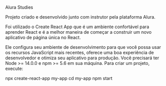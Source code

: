 Alura Studies

Projeto criado e desenvolvido junto com instrutor pela plataforma Alura.

Foi utilizado o Create React App que é um ambiente confortável para aprender React e é a melhor maneira de começar a construir um novo aplicativo de página única no React.

Ele configura seu ambiente de desenvolvimento para que você possa usar os recursos JavaScript mais recentes, oferece uma boa experiência de desenvolvedor e otimiza seu aplicativo para produção. Você precisará ter Node >= 14.0.0 e npm >= 5.6 em sua máquina. Para criar um projeto, execute: 

npx create-react-app my-app
cd my-app
npm start




